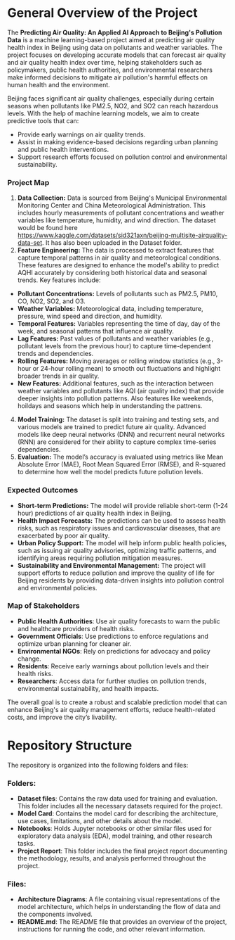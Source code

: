 # General Overview of the Project

The **Predicting Air Quality: An Applied AI Approach to Beijing's Pollution Data** is a machine learning-based project aimed at predicting air quality health index in Beijing using data on pollutants and weather variables. The project focuses on developing accurate models that can forecast air quality  and air quality health index over time, helping stakeholders such as policymakers, public health authorities, and environmental researchers make informed decisions to mitigate air pollution's harmful effects on human health and the environment.

Beijing faces significant air quality challenges, especially during certain seasons when pollutants like PM2.5, NO2, and SO2 can reach hazardous levels. With the help of machine learning models, we aim to create predictive tools that can:
- Provide early warnings on air quality trends.
- Assist in making evidence-based decisions regarding urban planning and public health interventions.
- Support research efforts focused on pollution control and environmental sustainability.

### Project Map
1. **Data Collection:** Data is sourced from Beijing's Municipal Environmental Monitoring Center and China Meteorological Administration. This includes hourly measurements of pollutant concentrations and weather variables like temperature, humidity, and wind direction. The dataset would be found here https://www.kaggle.com/datasets/sid321axn/beijing-multisite-airquality-data-set. It has also been uploaded in the Dataset folder.
2. **Feature Engineering:** The data is processed to extract features that capture temporal patterns in air quality and meteorological conditions. These features are designed to enhance the model's ability to predict AQHI accurately by considering both historical data and seasonal trends. Key features include:
  - **Pollutant Concentrations:** Levels of pollutants such as PM2.5, PM10, CO, NO2, SO2, and O3.
  - **Weather Variables:** Meteorological data, including temperature, pressure, wind speed and direction, and humidity.
  - **Temporal Features:** Variables representing the time of day, day of the week, and seasonal patterns that influence air quality.
  - **Lag Features:** Past values of pollutants and weather variables (e.g., pollutant levels from the previous hour) to capture time-dependent trends and dependencies.
  - **Rolling Features:** Moving averages or rolling window statistics (e.g., 3-hour or 24-hour rolling mean) to smooth out fluctuations and highlight broader trends in air quality.
  - **New Features:** Additional features, such as the interaction between weather variables and pollutants like AQI (air quality index) that provide deeper insights into pollution patterns. Also features like weekends, hoildays and seasons which help in understanding the pattrens.

4. **Model Training:** The dataset is split into training and testing sets, and various models are trained to predict future air quality. Advanced models like deep neural networks (DNN) and recurrent neural networks (RNN) are considered for their ability to capture complex time-series dependencies.
5. **Evaluation:** The model’s accuracy is evaluated using metrics like Mean Absolute Error (MAE), Root Mean Squared Error (RMSE), and R-squared to determine how well the model predicts future pollution levels.

### Expected Outcomes
- **Short-term Predictions:** The model will provide reliable short-term (1-24 hour) predictions of air quality health index in Beijing.
- **Health Impact Forecasts:** The predictions can be used to assess health risks, such as respiratory issues and cardiovascular diseases, that are exacerbated by poor air quality.
- **Urban Policy Support:** The model will help inform public health policies, such as issuing air quality advisories, optimizing traffic patterns, and identifying areas requiring pollution mitigation measures.
- **Sustainability and Environmental Management:** The project will support efforts to reduce pollution and improve the quality of life for Beijing residents by providing data-driven insights into pollution control and environmental policies.

### Map of Stakeholders
- **Public Health Authorities**: Use air quality forecasts to warn the public and healthcare providers of health risks.
- **Government Officials**: Use predictions to enforce regulations and optimize urban planning for cleaner air.
- **Environmental NGOs**: Rely on predictions for advocacy and policy change.
- **Residents**: Receive early warnings about pollution levels and their health risks.
- **Researchers**: Access data for further studies on pollution trends, environmental sustainability, and health impacts.

The overall goal is to create a robust and scalable prediction model that can enhance Beijing's air quality management efforts, reduce health-related costs, and improve the city’s livability.

# Repository Structure

The repository is organized into the following folders and files:

### Folders:

- **Dataset files**: Contains the raw data used for training and evaluation. This folder includes all the necessary datasets required for the project.
- **Model Card**: Contains the model card for describing the architecture, use cases, limitations, and other details about the model.
- **Notebooks**: Holds Jupyter notebooks or other similar files used for exploratory data analysis (EDA), model training, and other research tasks.
- **Project Report**: This folder includes the final project report documenting the methodology, results, and analysis performed throughout the project.

### Files:

- **Architecture Diagrams**: A file containing visual representations of the model architecture, which helps in understanding the flow of data and the components involved.
- **README.md**: The README file that provides an overview of the project, instructions for running the code, and other relevant information.
